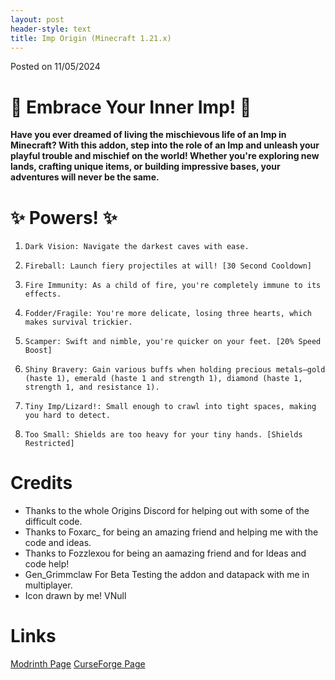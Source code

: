 ```yaml
---
layout: post
header-style: text
title: Imp Origin (Minecraft 1.21.x)
---
```


Posted on 11/05/2024

# 👿 Embrace Your Inner Imp! 👿

**Have you ever dreamed of living the mischievous life of an Imp in Minecraft? With this addon, step into the role of an Imp and unleash your playful trouble and mischief on the world! Whether you're exploring new lands, crafting unique items, or building impressive bases, your adventures will never be the same.**
# ✨ Powers! ✨
1.     Dark Vision: Navigate the darkest caves with ease.
2.     Fireball: Launch fiery projectiles at will! [30 Second Cooldown]
3.     Fire Immunity: As a child of fire, you're completely immune to its effects.
4.     Fodder/Fragile: You're more delicate, losing three hearts, which makes survival trickier.
5.     Scamper: Swift and nimble, you're quicker on your feet. [20% Speed Boost]
6.     Shiny Bravery: Gain various buffs when holding precious metals—gold (haste 1), emerald (haste 1 and strength 1), diamond (haste 1, strength 1, and resistance 1).
7.     Tiny Imp/Lizard!: Small enough to crawl into tight spaces, making you hard to detect.
8.     Too Small: Shields are too heavy for your tiny hands. [Shields Restricted]
# Credits
- Thanks to the whole Origins Discord for helping out with some of the difficult code.
- Thanks to Foxarc_ for being an amazing friend and helping me with the code and ideas.
- Thanks to Fozzlexou for being an aamazing friend and for Ideas and code help!
- Gen_Grimmclaw For Beta Testing the addon and datapack with me in multiplayer.
- Icon drawn by me! VNull
# Links
[Modrinth Page](https://modrinth.com/datapack/origins-imp)
[CurseForge Page](Unknown)
